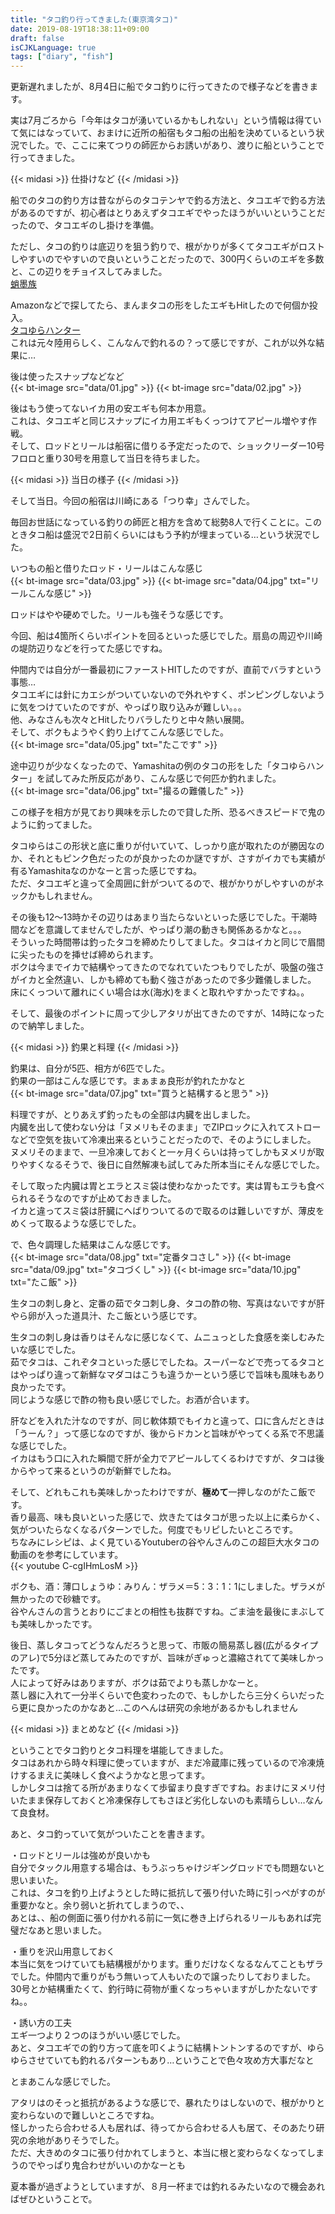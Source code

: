 ```yaml
---
title: "タコ釣り行ってきました(東京湾タコ)"
date: 2019-08-19T18:38:11+09:00
draft: false
isCJKLanguage: true
tags: ["diary", "fish"]
---
```


更新遅れましたが、8月4日に船でタコ釣りに行ってきたので様子などを書きます。

実は7月ごろから「今年はタコが湧いているかもしれない」という情報は得ていて気にはなっていて、おまけに近所の船宿もタコ船の出船を決めているという状況でした。で、ここに来てつりの師匠からお誘いがあり、渡りに船ということで行ってきました。

{{< midasi >}}
仕掛けなど
{{< /midasi >}}

船でのタコの釣り方は昔ながらのタコテンヤで釣る方法と、タコエギで釣る方法があるのですが、初心者はとりあえずタコエギでやったほうがいいということだったので、タコエギのし掛けを準備。

ただし、タコの釣りは底辺りを狙う釣りで、根がかりが多くてタコエギがロストしやすいのでやすいので良いということだったので、300円くらいのエギを多数と、この辺りをチョイスしてみました。  
[蛸墨族](https://sumizoku.com/octopusitem/takoegi)

Amazonなどで探してたら、まんまタコの形をしたエギもHitしたので何個か投入。  
[タコゆらハンター](http://www.yamaria.co.jp/yamashita/product/detail/493)  
これは元々陸用らしく、こんなんで釣れるの？って感じですが、これが以外な結果に…

後は使ったスナップなどなど  
{{< bt-image src="data/01.jpg" >}}
{{< bt-image src="data/02.jpg" >}}

後はもう使ってないイカ用の安エギも何本か用意。  
これは、タコエギと同じスナップにイカ用エギもくっつけてアピール増やす作戦。  
そして、ロッドとリールは船宿に借りる予定だったので、ショックリーダー10号フロロと重り30号を用意して当日を待ちました。


{{< midasi >}}
当日の様子
{{< /midasi >}}

そして当日。今回の船宿は川崎にある「つり幸」さんでした。

毎回お世話になっている釣りの師匠と相方を含めて総勢8人で行くことに。このときタコ船は盛況で2日前くらいにはもう予約が埋まっている…という状況でした。

いつもの船と借りたロッド・リールはこんな感じ  
{{< bt-image src="data/03.jpg" >}}
{{< bt-image src="data/04.jpg" txt="リールこんな感じ" >}}

ロッドはやや硬めでした。リールも強そうな感じです。

今回、船は4箇所くらいポイントを回るといった感じでした。扇島の周辺や川崎の堤防辺りなどを行ってた感じですね。

仲間内では自分が一番最初にファーストHITしたのですが、直前でバラすという事態…  
タコエギには針にカエシがついていないので外れやすく、ポンピングしないように気をつけていたのですが、やっぱり取り込みが難しい。。。  
他、みなさんも次々とHitしたりバラしたりと中々熱い展開。  
そして、ボクもようやく釣り上げてこんな感じでした。  
{{< bt-image src="data/05.jpg" txt="たこです" >}}

途中辺りが少なくなったので、Yamashitaの例のタコの形をした「タコゆらハンター」を試してみた所反応があり、こんな感じで何匹か釣れました。  
{{< bt-image src="data/06.jpg" txt="撮るの難儀した" >}}

この様子を相方が見ており興味を示したので貸した所、恐るべきスピードで鬼のように釣ってました。

タコゆらはこの形状と底に重りが付いていて、しっかり底が取れたのが勝因なのか、それともピンク色だったのが良かったのか謎ですが、さすがイカでも実績が有るYamashitaなのかなーと言った感じですね。  
ただ、タコエギと違って全周囲に針がついてるので、根がかりがしやすいのがネックかもしれません。

その後も12〜13時かその辺りはあまり当たらないといった感じでした。干潮時間などを意識してませんでしたが、やっぱり潮の動きも関係あるかなと。。。  
そういった時間帯は釣ったタコを締めたりしてました。タコはイカと同じで眉間に尖ったものを挿せば締められます。  
ボクは今までイカで結構やってきたのでなれていたつもりでしたが、吸盤の強さがイカと全然違い、しかも締めても動く強さがあったので多少難儀しました。  
床にくっついて離れにくい場合は水(海水)をまくと取れやすかったですね。。

そして、最後のポイントに周って少しアタリが出てきたのですが、14時になったので納竿しました。

{{< midasi >}}
釣果と料理
{{< /midasi >}}

釣果は、自分が5匹、相方が6匹でした。  
釣果の一部はこんな感じです。まぁまぁ良形が釣れたかなと  
{{< bt-image src="data/07.jpg" txt="買うと結構すると思う" >}}

料理ですが、とりあえず釣ったもの全部は内臓を出しました。  
内臓を出して使わない分は「ヌメリもそのまま」でZIPロックに入れてストローなどで空気を抜いて冷凍出来るということだったので、そのようにしました。  
ヌメリそのままで、一旦冷凍しておくと一ヶ月くらいは持ってしかもヌメリが取りやすくなるそうで、後日に自然解凍も試してみた所本当にそんな感じでした。

そして取った内臓は胃とエラとスミ袋は使わなかったです。実は胃もエラも食べられるそうなのですが止めておきました。  
イカと違ってスミ袋は肝臓にへばりついてるので取るのは難しいですが、薄皮をめくって取るような感じでした。

で、色々調理した結果はこんな感じです。  
{{< bt-image src="data/08.jpg" txt="定番タコさし" >}}
{{< bt-image src="data/09.jpg" txt="タコづくし" >}}
{{< bt-image src="data/10.jpg" txt="たこ飯" >}}

生タコの刺し身と、定番の茹でタコ刺し身、タコの酢の物、写真はないですが肝やら卵が入った道具汁、たこ飯という感じです。

生タコの刺し身は香りはそんなに感じなくて、ムニュっとした食感を楽しむみたいな感じでした。  
茹でタコは、これぞタコといった感じでしたね。スーパーなどで売ってるタコとはやっぱり違って新鮮なマダコはこうも違うかーという感じで旨味も風味もあり良かったです。  
同じような感じで酢の物も良い感じでした。お酒が合います。

肝などを入れた汁なのですが、同じ軟体類でもイカと違って、口に含んだときは「うーん？」って感じなのですが、後からドカンと旨味がやってくる系で不思議な感じでした。  
イカはもう口に入れた瞬間で肝が全力でアピールしてくるわけですが、タコは後からやって来るというのが新鮮でしたね。

そして、どれもこれも美味しかったわけですが、**極めて**一押しなのがたこ飯です。  
香り最高、味も良いといった感じで、炊きたてはタコが思った以上に柔らかく、気がついたらなくなるパターンでした。何度でもリピしたいところです。  
ちなみにレシピは、よく見ているYoutuberの谷やんさんのこの超巨大水タコの動画のを参考にしています。  
{{< youtube C-cgIHmLosM >}}

ボクも、酒：薄口しょうゆ：みりん：ザラメ＝5：3：1：1にしました。ザラメが無かったので砂糖です。  
谷やんさんの言うとおりにごまとの相性も抜群ですね。ごま油を最後にまぶしても美味しかったです。

後日、蒸しタコってどうなんだろうと思って、市販の簡易蒸し器(広がるタイプのアレ)で5分ほど蒸してみたのですが、旨味がぎゅっと濃縮されてて美味しかったです。  
人によって好みはありますが、ボクは茹でよりも蒸しかなーと。  
蒸し器に入れて一分半くらいで色変わったので、もしかしたら三分くらいだったら更に良かったのかなあと…このへんは研究の余地があるかもしれません

{{< midasi >}}
まとめなど
{{< /midasi >}}

ということでタコ釣りとタコ料理を堪能してきました。  
タコはあれから時々料理に使っていますが、まだ冷蔵庫に残っているので冷凍焼けするまえに美味しく食べようかなと思ってます。  
しかしタコは捨てる所があまりなくて歩留まり良すぎですね。おまけにヌメリ付いたまま保存しておくと冷凍保存してもさほど劣化しないのも素晴らしい…なんて良食材。

あと、タコ釣っていて気がついたことを書きます。

・ロッドとリールは強めが良いかも  
自分でタックル用意する場合は、もうぶっちゃけジギングロッドでも問題ないと思いまいた。  
これは、タコを釣り上げようとした時に抵抗して張り付いた時に引っぺがすのが重要かなと。余り弱いと折れてしまうので、、  
あとは、、船の側面に張り付かれる前に一気に巻き上げられるリールもあれば完璧だなあと思いました。

・重りを沢山用意しておく  
本当に気をつけていても結構根がかります。重りだけなくなるなんてこともザラでした。仲間内で重りがもう無いって人もいたので譲ったりしておりました。  
30号とか結構重たくて、釣行時に荷物が重くなっちゃいますがしかたないですね。。

・誘い方の工夫  
エギ一つより２つのほうがいい感じでした。  
あと、タコエギでの釣り方って底を叩くように結構トントンするのですが、ゆらゆらさせていても釣れるパターンもあり…ということで色々攻め方大事だなと

とまあこんな感じでした。

アタリはのそっと抵抗があるような感じで、暴れたりはしないので、根がかりと変わらないので難しいところですね。  
怪しかったら合わせる人も居れば、待ってから合わせる人も居て、そのあたり研究の余地がありそうでした。  
ただ、大きめのタコに張り付かれてしまうと、本当に根と変わらなくなってしまうのでやっぱり鬼合わせがいいのかなーとも  

夏本番が過ぎようとしていますが、８月一杯までは釣れるみたいなので機会あればぜひということで。
